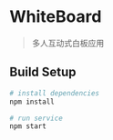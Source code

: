 # WhiteBoard

> 多人互动式白板应用

## Build Setup
```bash
# install dependencies
npm install

# run service
npm start
```
